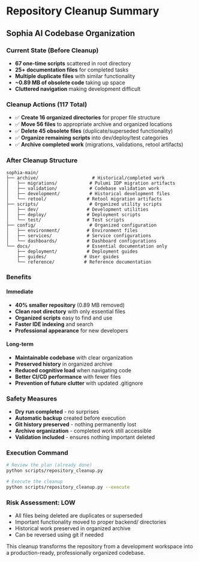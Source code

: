 # Repository Cleanup Summary
## Sophia AI Codebase Organization

### Current State (Before Cleanup)
- **67 one-time scripts** scattered in root directory
- **25+ documentation files** for completed tasks
- **Multiple duplicate files** with similar functionality
- **~0.89 MB of obsolete code** taking up space
- **Cluttered navigation** making development difficult

### Cleanup Actions (117 Total)
- ✅ **Create 16 organized directories** for proper file structure
- ✅ **Move 56 files** to appropriate archive and organized locations
- ✅ **Delete 45 obsolete files** (duplicate/superseded functionality)
- ✅ **Organize remaining scripts** into dev/deploy/test categories
- ✅ **Archive completed work** (migrations, validations, retool artifacts)

### After Cleanup Structure
```
sophia-main/
├── archive/                    # Historical/completed work
│   ├── migrations/            # Pulumi IDP migration artifacts
│   ├── validation/            # Codebase validation work
│   ├── development/           # Historical development files
│   └── retool/               # Retool migration artifacts
├── scripts/                   # Organized utility scripts
│   ├── dev/                  # Development utilities
│   ├── deploy/               # Deployment scripts
│   └── test/                 # Test scripts
├── config/                    # Organized configuration
│   ├── environment/          # Environment files
│   ├── services/             # Service configurations
│   └── dashboards/           # Dashboard configurations
└── docs/                     # Essential documentation only
    ├── deployment/           # Deployment guides
    ├── guides/              # User guides
    └── reference/           # Reference documentation
```

### Benefits

#### Immediate
- **40% smaller repository** (0.89 MB removed)
- **Clean root directory** with only essential files
- **Organized scripts** easy to find and use
- **Faster IDE indexing** and search
- **Professional appearance** for new developers

#### Long-term
- **Maintainable codebase** with clear organization
- **Preserved history** in organized archive
- **Reduced cognitive load** when navigating code
- **Better CI/CD performance** with fewer files
- **Prevention of future clutter** with updated .gitignore

### Safety Measures
- **Dry run completed** - no surprises
- **Automatic backup** created before execution
- **Git history preserved** - nothing permanently lost
- **Archive organization** - completed work still accessible
- **Validation included** - ensures nothing important deleted

### Execution Command
```bash
# Review the plan (already done)
python scripts/repository_cleanup.py

# Execute the cleanup
python scripts/repository_cleanup.py --execute
```

### Risk Assessment: **LOW**
- All files being deleted are duplicates or superseded
- Important functionality moved to proper backend/ directories
- Historical work preserved in organized archive
- Can be reversed using git if needed

This cleanup transforms the repository from a development workspace into a production-ready, professionally organized codebase.
